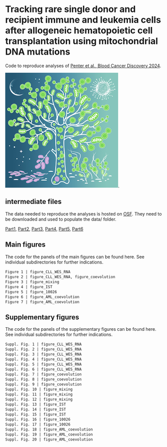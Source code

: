 # Tracking rare single donor and recipient immune and leukemia cells after allogeneic hematopoietic cell transplantation using mitochondrial DNA mutations

Code to reproduce analyses of [Penter et al., Blood Cancer Discovery 2024](https://doi.org/10.1158/2643-3230.BCD-23-0138).

![Article Opener](cover.jpg "Tracking the dark and bright side of hematopoiesis with mtDNA mutations").

## intermediate files 

The data needed to reproduce the analyses is hosted on [OSF](https://osf.io/). They need to be downloaded and used to populate the data/ folder. 

[Part1](https://osf.io/brd5u/), [Part2](https://osf.io/7584h/), [Part3](https://osf.io/ngyu4/), [Part4](https://osf.io/zh4tb/), [Part5](https://osf.io/5f9dq/), [Part6](https://osf.io/ghe92/)

## Main figures

The code for the panels of the main figures can be found here. See individual subdirectories for further indications. 

```
Figure 1 | figure_CLL_WES_RNA
Figure 2 | figure_CLL_WES_RNA, figure_coevolution
Figure 3 | figure_mixing
Figure 4 | figure_IST
Figure 5 | figure_10026
Figure 6 | figure_AML_coevolution
Figure 7 | figure_AML_coevolution
```

## Supplementary figures

The code for the panels of the supplementary figures can be found here. See individual subdirectories for further indications. 

```
Suppl. Fig. 1 | figure_CLL_WES_RNA
Suppl. Fig. 2 | figure_CLL_WES_RNA
Suppl. Fig. 3 | figure_CLL_WES_RNA
Suppl. Fig. 4 | figure_CLL_WES_RNA
Suppl. Fig. 5 | figure_CLL_WES_RNA
Suppl. Fig. 6 | figure_CLL_WES_RNA
Suppl. Fig. 7 | figure_coevolution
Suppl. Fig. 8 | figure_coevolution
Suppl. Fig. 9 | figure_coevolution
Suppl. Fig. 10 | figure_mixing
Suppl. Fig. 11 | figure_mixing
Suppl. Fig. 12 | figure_mixing
Suppl. Fig. 13 | figure_IST
Suppl. Fig. 14 | figure_IST
Suppl. Fig. 15 | figure_IST
Suppl. Fig. 16 | figure_10026
Suppl. Fig. 17 | figure_10026
Suppl. Fig. 18 | figure_AML_coevolution
Suppl. Fig. 19 | figure_AML_coevolution
Suppl. Fig. 20 | figure_AML_coevolution
```
